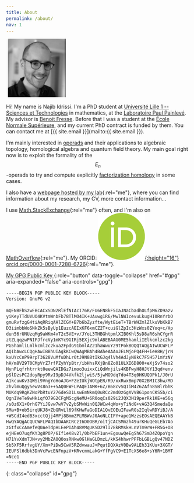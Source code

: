 ```yaml
---
title: About
permalink: /about/
nav: 1
---
```


<div class="pull-right" style="margin: 5px;">
    <img src="/images/photo.jpg" alt="My picture" height="160">
</div>

Hi! My name is Najib Idrissi. I'm a PhD student at [Université Lille 1 -- Sciences et Technologies](http://www.univ-lille1.fr) in mathematics, at the [Laboratoire Paul Painlevé](http://math.univ-lille1.fr). My advisor is [Benoit Fresse](http://math.univ-lille1.fr/~fresse). Before that I was a student at the [École Normale Supérieure](http://www.ens.fr), and my current PhD contract is funded by them. You can contact me at [{{ site.email }}](mailto:{{ site.email }}).

I'm mainly interested in [operads](https://en.wikipedia.org/wiki/Operad_theory) and their applications to algebraic topology, homological algebra and quantum field theory. My main goal right now is to exploit the formality of the $$E_n$$-operads to try and compute explicitly [factorization homology](https://ncatlab.org/nlab/show/factorization+homology) in some cases.

I also have a [webpage hosted by my lab](http://math.univ-lille1.fr/~idrissi){:rel="me"}, where you can find information about my research, my CV, more contact information...

I use [Math.StackExchange](http://math.stackexchange.com/users/10014/najib-idrissi){:rel="me"} often, and I'm also on [MathOverflow](http://mathoverflow.net/users/36146/najib-idrissi){:rel="me"}. My ORCID: [![ORCID](/images/orcid.png){:height="16"} orcid.org/0000-0001-7288-6726](http://orcid.org/0000-0001-7288-6726){:rel="me"}.

[<i class="fa fa-key"></i> My GPG Public Key <span class="caret"></span>](#gpg){:role="button" data-toggle="collapse" href="#gpg" aria-expanded="false" aria-controls="gpg"}

    -----BEGIN PGP PUBLIC KEY BLOCK-----
    Version: GnuPG v2
     
    mQENBFhSzwEBCACxSDN2RlEfNIAcI76R/FU6EN8kF5IaJNaCbadhOLfpM6ZD9azv
    yiKeyTTdUVUO4KVtmWnbFb78TlMO4IK+UAuwg1R6/MwlNWIcevuLkugHI0RnYrbO
    gmuRvfzgG4tiAqRRiqAHlZCGY+B7b6bZyzfte/WytEieT+TBrWHZmlZlkuVbKkB7
    D3iimbbWoSNkZk5sByUp1EuzcAEIxKF6xmCZ2T+cuiGlZpIc3HzWxs0ZYoq+c/Hp
    dun56rUNUzqMg9aWKm4vT2c5VE+v/JYoL3THBGhtpmlXIB0Khl5sD8aR6shCYgrR
    ztZLqqzwPNIFJfrcVy1mKYc9GIRj5EXjc9mlABEBAAG0ME5hamliIElkcmlzc2kg
    PG5hamliLmlkcmlzc2kua2FpdG91bmlAZ21haWwuY29tPokBOQQTAQgAIwUCWFLP
    AQIbAwcLCQgHAwIBBhUIAgkKCwQWAgMBAh4BAheAAAoJELMjoPQ4FH+ieH8H/jrN
    kxUYcCnP99rpT3628VuMfuDhLr0tJ9N88tIkGJq4lVh4AdJyN8kC7F5H571mYzNY
    hH/m8V29T0CMpVrZ7rfPZyhYpBtr/ibHhsRXjBn8Zo01ULXI6D800+eXjSv74so2
    HynPLqfrhtrrkt0eewQAIDGz7imoo3uixxCiQdWnjils4KBFwyH8HJtY13qd+env
    pSlDzsPC2doyRpy9RvI9pDJ4Vkfk2ljwiS/5jwMO9dq7do4T3q0HKUQOPk1/J0rU
    A1kcuwKv3QWSi9VngYoHoAJG+FZeIUkjWOtpER/R9/xxRwxBmp70X2BMIC3hw/MD
    2hvlmuQgy5ewVs8n3++5AQ0EWFLPAQEIAMK+6Z/B68cvSQIiM4Z6ZAfn8SBlrbhK
    MUKdq9RgKZNoPbRtuY276deSD1LswEmNkmQ0uRCc2md0zGgXVVB61ponCKSSb/ci
    OgnIVeTe9wHkiqfO79G2CFgMScgNeMU+6R0oqCs029i2JQX3H19perRk1KE+e56q
    /s0z6X1+OrhG7YiJGvw7wV7vZybSMvWin0QJWCw4qWo+yTiNdG+vAG3Q4SmedaQe
    SMa+B+ob5irqUKJ8+ZbGRvLl69fKHwFaGoDIA1QvEOEuIFawRGs2IqlwRDYiBJ/A
    +WSCdI4edB3xcctQjj4MPj8BmmZPLMBWvJ0AoNLCIFY+ape1WzzsEOsAEQEAAYkB
    HwQYAQgACQUCWFLPAQIbDAAKCRCzI6D0OBR/oitjCACSMmzh49urKHuQeGLEb7Ao
    zGtfxCcAmefeQ0AeTdpHLEePIAh48VMqUKSD29lI78kRMskHLnVTm9rW+FR5G+O8
    ejHEeO7uqfKY3g8POP/6If1eK8v2l/0bPbEF1un+EgouwQeEgSh67SmD4ZOpoYgn
    H71YvXdmTJN+vy2MbZAOQOosRNkw0GlHaGLDmzL/kKS4hhwrPFFbLGBLgQv47NDZ
    Sb5XF5RrfvgUY/Xm+PiDw5CwV5RZdvwauJ+PqutDQXAzV0Bw9ALEh31KUu+3XGT/
    IEUFSl6dbk3DnVcPwcENFnpzV+KRvcmmLakG+YfFgVC9+E1TcXS6e8+sY6R+1BMT
    =Nce1
    -----END PGP PUBLIC KEY BLOCK-----
{: class="collapse" id="gpg"}

